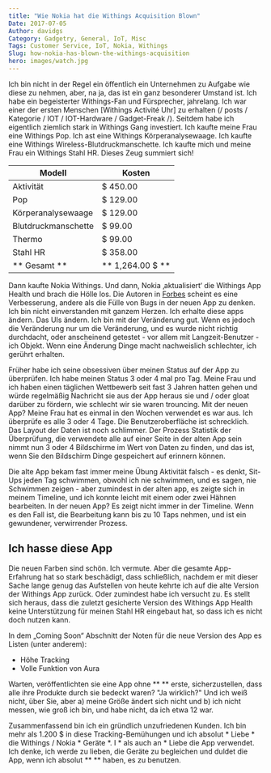 ```yaml
---
title: "Wie Nokia hat die Withings Acquisition Blown"
Date: 2017-07-05
Author: davidgs
Category: Gadgetry, General, IoT, Misc
Tags: Customer Service, IoT, Nokia, Withings
Slug: how-nokia-has-blown-the-withings-acquisition
hero: images/watch.jpg
---
```


Ich bin nicht in der Regel ein öffentlich ein Unternehmen zu Aufgabe wie diese zu nehmen, aber, na ja, das ist ein ganz besonderer Umstand ist. Ich habe ein begeisterter Withings-Fan und Fürsprecher, jahrelang. Ich war einer der ersten Menschen [Withings Activité Uhr] zu erhalten (/ posts / Kategorie / IOT / IOT-Hardware / Gadget-Freak /). Seitdem habe ich eigentlich ziemlich stark in Withings Gang investiert. Ich kaufte meine Frau eine Withings Pop. Ich ast eine Withings Körperanalysewaage. Ich kaufte eine Withings Wireless-Blutdruckmanschette. Ich kaufte mich und meine Frau ein Withings Stahl HR. Dieses Zeug summiert sich!

| Modell | Kosten |
| ---- | ---- |
| Aktivität | $ 450.00 |
| Pop | $ 129.00 |
| Körperanalysewaage | $ 129.00 |
| Blutdruckmanschette | $ 99.00 |
| Thermo | $ 99.00 |
| Stahl HR | $ 358.00 |
| ** Gesamt ** | ** 1,264.00 $ ** |


Dann kaufte Nokia Withings. Und dann, Nokia ‚aktualisiert‘ die Withings App Health und brach die Hölle los. Die Autoren in [Forbes](https://www.forbes.com/sites/davidphelan/2017/06/25/nokia-health-mate-app-for-iphone-and-android-already-has-one-great-improvement/#2c6ddf767df7) scheint es eine Verbesserung, andere als die Fülle von Bugs in der neuen App zu denken. Ich bin nicht einverstanden mit ganzem Herzen. Ich erhalte diese apps ändern. Das UIs ändern. Ich bin mit der Veränderung gut. Wenn es jedoch die Veränderung nur um die Veränderung, und es wurde nicht richtig durchdacht, oder anscheinend getestet - vor allem mit Langzeit-Benutzer - ich Objekt. Wenn eine Änderung Dinge macht nachweislich schlechter, ich gerührt erhalten.

Früher habe ich seine obsessiven über meinen Status auf der App zu überprüfen. Ich habe meinen Status 3 oder 4 mal pro Tag. Meine Frau und ich haben einen täglichen Wettbewerb seit fast 3 Jahren hatten gehen und würde regelmäßig Nachricht sie aus der App heraus sie und / oder gloat darüber zu fördern, wie schlecht wir sie waren trouncing. Mit der neuen App? Meine Frau hat es einmal in den Wochen verwendet es war aus. Ich überprüfe es alle 3 oder 4 Tage. Die Benutzeroberfläche ist schrecklich. Das Layout der Daten ist noch schlimmer. Der Prozess Statistik der Überprüfung, die verwendete alle auf einer Seite in der alten App sein nimmt nun 3 oder 4 Bildschirme im Wert von Daten zu finden, und das ist, wenn Sie den Bildschirm Dinge gespeichert auf erinnern können.

Die alte App bekam fast immer meine Übung Aktivität falsch - es denkt, Sit-Ups jeden Tag schwimmen, obwohl ich nie schwimmen, und es sagen, nie Schwimmen zeigen - aber zumindest in der alten app, es zeigte sich in meinem Timeline, und ich konnte leicht mit einem oder zwei Hähnen bearbeiten. In der neuen App? Es zeigt nicht immer in der Timeline. Wenn es den Fall ist, die Bearbeitung kann bis zu 10 Taps nehmen, und ist ein gewundener, verwirrender Prozess.

## Ich hasse diese App

Die neuen Farben sind schön. Ich vermute. Aber die gesamte App-Erfahrung hat so stark beschädigt, dass schließlich, nachdem er mit dieser Sache lange genug das Aufstellen von heute kehrte ich auf die alte Version der Withings App zurück. Oder zumindest habe ich versucht zu. Es stellt sich heraus, dass die zuletzt gesicherte Version des Withings App Health keine Unterstützung für meinen Stahl HR eingebaut hat, so dass ich es nicht doch nutzen kann.

In dem „Coming Soon“ Abschnitt der Noten für die neue Version des App es Listen (unter anderem):

- Höhe Tracking
- Volle Funktion von Aura

Warten, veröffentlichten sie eine App ohne ** ** erste, sicherzustellen, dass alle ihre Produkte durch sie bedeckt waren? "Ja wirklich?" Und ich weiß nicht, über Sie, aber a) meine Größe ändert sich nicht und b) ich nicht messen, wie groß ich bin, und habe nicht, da ich etwa 12 war.

Zusammenfassend bin ich ein gründlich unzufriedenen Kunden. Ich bin mehr als 1.200 $ in diese Tracking-Bemühungen und ich absolut * Liebe * die Withings / Nokia * Geräte *. I * als auch an * Liebe die App verwendet. Ich denke, ich werde zu lieben, die Geräte zu begleichen und duldet die App, wenn ich absolut ** ** haben, es zu benutzen.
